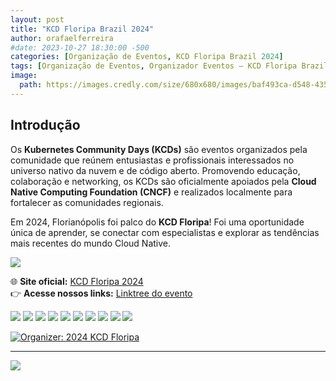 ```yaml
---
layout: post
title: "KCD Floripa Brazil 2024"
author: orafaelferreira
#date: 2023-10-27 18:30:00 -500
categories: [Organização de Eventos, KCD Floripa Brazil 2024]
tags: [Organização de Eventos, Organizador Eventos – KCD Floripa Brazil 2024]
image:
  path: https://images.credly.com/size/680x680/images/baf493ca-d548-435b-9811-5c3385a674be/image.png
---
```

## Introdução

Os **Kubernetes Community Days (KCDs)** são eventos organizados pela comunidade que reúnem entusiastas e profissionais interessados no universo nativo da nuvem e de código aberto. Promovendo educação, colaboração e networking, os KCDs são oficialmente apoiados pela **Cloud Native Computing Foundation (CNCF)** e realizados localmente para fortalecer as comunidades regionais.  

Em 2024, Florianópolis foi palco do **KCD Floripa**! Foi uma oportunidade única de aprender, se conectar com especialistas e explorar as tendências mais recentes do mundo Cloud Native.

![](https://stoblobcertificados011.blob.core.windows.net/imagens-blog/posts/KCD/0.png)

🌐 **Site oficial:** [KCD Floripa 2024](https://community.cncf.io/events/details/cncf-kcd-brasil-presents-kcd-floripa-brasil-2024/)  
👉 **Acesse nossos links:** [Linktree do evento](https://linktr.ee/cloudnativesc)

![](https://stoblobcertificados011.blob.core.windows.net/imagens-blog/posts/KCD/1.jpg)
![](https://stoblobcertificados011.blob.core.windows.net/imagens-blog/posts/KCD/2.jpg)
![](https://stoblobcertificados011.blob.core.windows.net/imagens-blog/posts/KCD/3.jpg)
![](https://stoblobcertificados011.blob.core.windows.net/imagens-blog/posts/KCD/4.jpg)
![](https://stoblobcertificados011.blob.core.windows.net/imagens-blog/posts/KCD/5.jpg)
![](https://stoblobcertificados011.blob.core.windows.net/imagens-blog/posts/KCD/6.jpg)
![](https://stoblobcertificados011.blob.core.windows.net/imagens-blog/posts/KCD/7.jpg)
![](https://stoblobcertificados011.blob.core.windows.net/imagens-blog/posts/KCD/8.jpg)
![](https://stoblobcertificados011.blob.core.windows.net/imagens-blog/posts/KCD/9.jpg)
![](https://stoblobcertificados011.blob.core.windows.net/imagens-blog/posts/KCD/10.jpg)

[![Organizer: 2024 KCD Floripa](https://images.credly.com/size/680x680/images/baf493ca-d548-435b-9811-5c3385a674be/image.png)](https://www.credly.com/badges/7091a4a1-5ab1-4a3d-a91a-8eb6407e72d5/public_url "Organizer: 2024 KCD Floripa")

---

![](https://stoblobcertificados011.blob.core.windows.net/imagens-blog/posts/Logo2.png)


